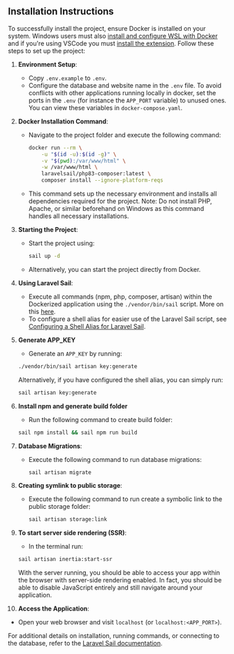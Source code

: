 ## Installation Instructions

To successfully install the project, ensure Docker is installed on your system. 
Windows users must also [install and configure WSL with Docker](https://docs.docker.com/desktop/wsl/) and if you're using VSCode you must [install the extension](https://code.visualstudio.com/docs/remote/wsl). 
Follow these steps to set up the project:

1. **Environment Setup**:
   - Copy `.env.example` to `.env`.
   - Configure the database and website name in the `.env` file. To avoid conflicts with other applications running locally in docker, set the ports in the `.env` (for instance the `APP_PORT` variable) to unused ones. You can view these variables in `docker-compose.yaml`.

2. **Docker Installation Command**:
   - Navigate to the project folder and execute the following command:
     ```bash
     docker run --rm \
         -u "$(id -u):$(id -g)" \
         -v "$(pwd):/var/www/html" \
         -w /var/www/html \
         laravelsail/php83-composer:latest \
         composer install --ignore-platform-reqs
     ```
   - This command sets up the necessary environment and installs all dependencies required for the project. Note: Do not install PHP, Apache, or similar beforehand on Windows as this command handles all necessary installations.

3. **Starting the Project**:
   - Start the project using:
     ```bash
     sail up -d
     ```
   - Alternatively, you can start the project directly from Docker.

4. **Using Laravel Sail**:
   - Execute all commands (npm, php, composer, artisan) within the Dockerized application using the `./vendor/bin/sail` script. More on this [here](https://laravel.com/docs/11.x/sail#executing-sail-commands).
   - To configure a shell alias for easier use of the Laravel Sail script, see [Configuring a Shell Alias for Laravel Sail](https://laravel.com/docs/11.x/sail#configuring-a-shell-alias).
   
5. **Generate APP_KEY**
    - Generate an `APP_KEY` by running:
     ```bash
     ./vendor/bin/sail artisan key:generate
     ```
     Alternatively, if you have configured the shell alias, you can simply run:
     ```bash
     sail artisan key:generate
     ```

6. **Install npm and generate build folder**
    - Run the following command to create build folder:
    ```bash
    sail npm install && sail npm run build
     ```

7. **Database Migrations**:
   - Execute the following command to run database migrations:
     ```bash
     sail artisan migrate
     ```

8. **Creating symlink to public storage**:
   - Execute the following command to run create a symbolic link to the public storage folder:
     ```bash
     sail artisan storage:link
     ```

9. **To start server side rendering (SSR)**:
   - In the terminal run:
    ```bash
   sail artisan inertia:start-ssr
    ```
   With the server running, you should be able to access your app within the browser with server-side rendering enabled. In fact, you should be able to disable JavaScript entirely and still navigate around your application.

10. **Access the Application**:
   - Open your web browser and visit `localhost` (or `localhost:<APP_PORT>`).

For additional details on installation, running commands, or connecting to the database, refer to the [Laravel Sail documentation](https://laravel.com/docs/11.x/sail).

